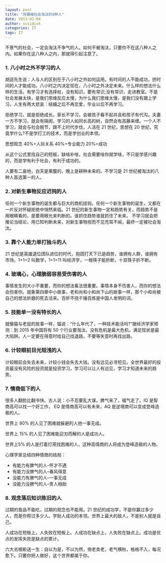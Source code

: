 ```yaml
---
layout: post
title: "将要被社会淘汰的8种人"
date: 2013-02-04
author: scsidisk
categories: IT
tags: IT
---
```


不景气的社会，一定会淘汰不争气的人。如何不被淘汰，只要你不在这八种人之内。如果你在这八种人之内，那就得引起注意了。

### 1. 八小时之外不学习的人

胡适先生说：人与人的区别在于八小时之外如何运用。有时间的人不能成功，挤时间的人才能成功。八小时之内决定现在，八小时之外决定未来。什么样的想法什么样的生活。有学习才有选择权，没有知识，要有常识;没有常识，走进教室。不是社会发展太快，是我们思维反应太慢，为什么我们思维太慢，是我们没有跟上学习。人生有两大悲哀：结婚之后不再恋爱，毕业以后不再学习。

拒绝学习，就是拒绝成长。家长不学习，会被孩子看不起并且和孩子有代沟。夫妻一方不学习，就会有隔阂，学习的人如同长高的树，自然会有高藤来缠。一个人不学习，就会与社会脱节，跟不上时代步伐，人活在 21 世纪，思想在 20 世纪，究竟学什么?不是学打工的技术，而是学创业的本领。

思想观念 40%+人际关系 40%+专业能力 20%=成功

从这个公式里找自己的短板，缺啥补啥，社会需要啥你就学啥，不只是学感兴趣的，而是学有利于社会，有利于成功的。

人要有二亩地，白天是果腹的，晚上是耕种未来的。不学习是 21 世纪被淘汰的八种人首选第一的人。

### 2. 对新生事物反应迟钝的人

任何一个新生事物的诞生都与巨大的商机挂钩。任何一个新生事物的诞生，又都在一片反对怀疑拒绝中悄然来临。21 世纪的新生事物一定和趋势有关，而趋势不是用眼睛看的，是要用眼光来判断的。谁抓住趋势谁就抓住了未来。 不学习就会把推论当结论，用已知判断未来，对新生事物视而不见充耳不闻，最终一定被社会淘汰。

### 3. 靠个人能力单打独斗的人

21 世纪是英雄退位团队进位的时代，抱团打天下已是趋势，谁拥有人群，谁拥有市场，1+1=2 叫数学，1+1=11 叫经济学，一根筷子能折断，十双筷子折不断。

### 4. 玻璃心，心理脆弱容易受伤害的人

事情发生的大小不重要，而你的想法看法很重要。事情本身不伤害人，而你的想法会伤害你。就象第四章中小故事，老和尚和小和尚下山的故事一样，那个小和尚被自己的想法折磨的死去活来。百折不挠千锤百炼是中国人发明的词。

### 5. 技能单一没有特长的人

就像猫与老鼠的故事一样，猫说：“什么年代了，一种技术能活吗?”据经济学家预测：到 2015 年中国将有 50 个行业要淘汰。没有危机是最大危机，满足现状是最大陷阱。人一定要在得意时给自己找退路，不要等失意时再找出路。

### 6. 计较眼前目光短浅的人

计较眼前会失去未来，计较小钱会失去大钱。没有远见必寻短见。全世界最好的投资最没有风险的投资就是投资学习，学习可以让人有远见，学习才知道未来的趋势。

### 7. 情商低下的人

很多人翻脸比翻书快。古人说：小不忍要乱大谋。脾气来了，福气走了。IQ 是智商高可以找一个好工作， EQ 是情商高可以有未来，AQ 是逆境商可以变成登峰造极的人。

世界上 80% 的人见了困难就躲避的人他一事无成。

世界上 15% 的人见了困难能迎刃而解的人是成功人。

世界上5% 的人是打着灯笼找困难的人，这种高情商的人将成为登峰造极的人物。

心理学家总结四种情商的结局：

- 有能力有脾气的人–怀才不遇
- 有能力没脾气的人–春风得意
- 没能力有脾气的人–一事无成
- 没能力没脾气的人–贵人相助

### 8. 观念落后知识陈旧的人

过期的食品不能吃，过期的观念也不能用。21 世纪的成功学，不是你赢过多少人，而是你帮过多少人。学助人成功的本领。世界上最大的敌人，不是别人就是自己。

人成功在短板上，人失败在短板上。人成功在缺点上，人失败在缺点上。成功是优点的发挥失败是缺点的累计。

六大劣根断送一生：自以为是，不以为然，倚老卖老，老气横秋，格格不入，每况愈下。只要你把人做好，这个世界都属于你。
